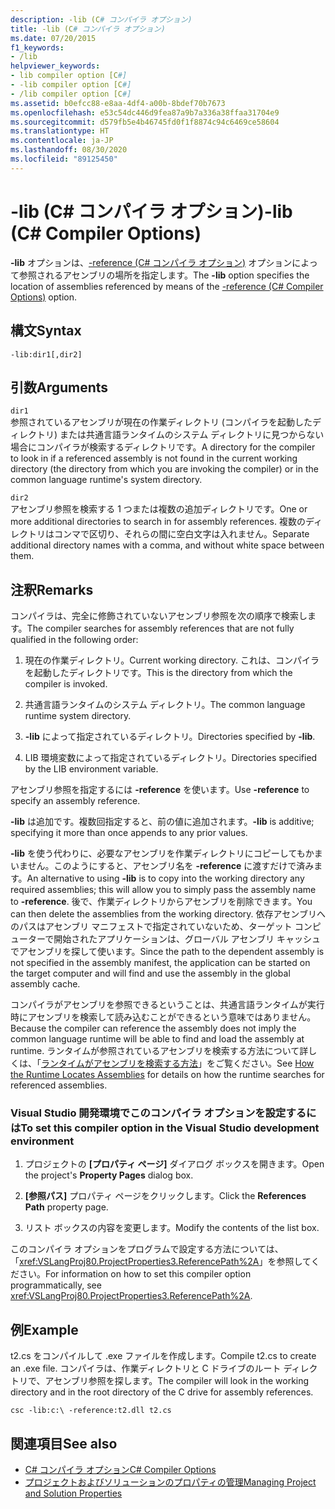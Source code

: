 ```yaml
---
description: -lib (C# コンパイラ オプション)
title: -lib (C# コンパイラ オプション)
ms.date: 07/20/2015
f1_keywords:
- /lib
helpviewer_keywords:
- lib compiler option [C#]
- -lib compiler option [C#]
- /lib compiler option [C#]
ms.assetid: b0efcc88-e8aa-4df4-a00b-8bdef70b7673
ms.openlocfilehash: e53c54dc446d9fea87a9b7a336a38ffaa31704e9
ms.sourcegitcommit: d579fb5e4b46745fd0f1f8874c94c6469ce58604
ms.translationtype: HT
ms.contentlocale: ja-JP
ms.lasthandoff: 08/30/2020
ms.locfileid: "89125450"
---
```

# <a name="-lib-c-compiler-options"></a><span data-ttu-id="49d0b-103">-lib (C# コンパイラ オプション)</span><span class="sxs-lookup"><span data-stu-id="49d0b-103">-lib (C# Compiler Options)</span></span>
<span data-ttu-id="49d0b-104">**-lib** オプションは、[-reference (C# コンパイラ オプション)](./reference-compiler-option.md) オプションによって参照されるアセンブリの場所を指定します。</span><span class="sxs-lookup"><span data-stu-id="49d0b-104">The **-lib** option specifies the location of assemblies referenced by means of the [-reference (C# Compiler Options)](./reference-compiler-option.md) option.</span></span>  
  
## <a name="syntax"></a><span data-ttu-id="49d0b-105">構文</span><span class="sxs-lookup"><span data-stu-id="49d0b-105">Syntax</span></span>  
  
```console  
-lib:dir1[,dir2]  
```  
  
## <a name="arguments"></a><span data-ttu-id="49d0b-106">引数</span><span class="sxs-lookup"><span data-stu-id="49d0b-106">Arguments</span></span>  
 `dir1`  
 <span data-ttu-id="49d0b-107">参照されているアセンブリが現在の作業ディレクトリ (コンパイラを起動したディレクトリ) または共通言語ランタイムのシステム ディレクトリに見つからない場合にコンパイラが検索するディレクトリです。</span><span class="sxs-lookup"><span data-stu-id="49d0b-107">A directory for the compiler to look in if a referenced assembly is not found in the current working directory (the directory from which you are invoking the compiler) or in the common language runtime's system directory.</span></span>  
  
 `dir2`  
 <span data-ttu-id="49d0b-108">アセンブリ参照を検索する 1 つまたは複数の追加ディレクトリです。</span><span class="sxs-lookup"><span data-stu-id="49d0b-108">One or more additional directories to search in for assembly references.</span></span> <span data-ttu-id="49d0b-109">複数のディレクトリはコンマで区切り、それらの間に空白文字は入れません。</span><span class="sxs-lookup"><span data-stu-id="49d0b-109">Separate additional directory names with a comma, and without white space between them.</span></span>  
  
## <a name="remarks"></a><span data-ttu-id="49d0b-110">注釈</span><span class="sxs-lookup"><span data-stu-id="49d0b-110">Remarks</span></span>  
 <span data-ttu-id="49d0b-111">コンパイラは、完全に修飾されていないアセンブリ参照を次の順序で検索します。</span><span class="sxs-lookup"><span data-stu-id="49d0b-111">The compiler searches for assembly references that are not fully qualified in the following order:</span></span>  
  
1. <span data-ttu-id="49d0b-112">現在の作業ディレクトリ。</span><span class="sxs-lookup"><span data-stu-id="49d0b-112">Current working directory.</span></span> <span data-ttu-id="49d0b-113">これは、コンパイラを起動したディレクトリです。</span><span class="sxs-lookup"><span data-stu-id="49d0b-113">This is the directory from which the compiler is invoked.</span></span>  
  
2. <span data-ttu-id="49d0b-114">共通言語ランタイムのシステム ディレクトリ。</span><span class="sxs-lookup"><span data-stu-id="49d0b-114">The common language runtime system directory.</span></span>  
  
3. <span data-ttu-id="49d0b-115">**-lib** によって指定されているディレクトリ。</span><span class="sxs-lookup"><span data-stu-id="49d0b-115">Directories specified by **-lib**.</span></span>  
  
4. <span data-ttu-id="49d0b-116">LIB 環境変数によって指定されているディレクトリ。</span><span class="sxs-lookup"><span data-stu-id="49d0b-116">Directories specified by the LIB environment variable.</span></span>  
  
 <span data-ttu-id="49d0b-117">アセンブリ参照を指定するには **-reference** を使います。</span><span class="sxs-lookup"><span data-stu-id="49d0b-117">Use **-reference** to specify an assembly reference.</span></span>  
  
 <span data-ttu-id="49d0b-118">**-lib** は追加です。複数回指定すると、前の値に追加されます。</span><span class="sxs-lookup"><span data-stu-id="49d0b-118">**-lib** is additive; specifying it more than once appends to any prior values.</span></span>  
  
 <span data-ttu-id="49d0b-119">**-lib** を使う代わりに、必要なアセンブリを作業ディレクトリにコピーしてもかまいません。このようにすると、アセンブリ名を **-reference** に渡すだけで済みます。</span><span class="sxs-lookup"><span data-stu-id="49d0b-119">An alternative to using **-lib** is to copy into the working directory any required assemblies; this will allow you to simply pass the assembly name to **-reference**.</span></span> <span data-ttu-id="49d0b-120">後で、作業ディレクトリからアセンブリを削除できます。</span><span class="sxs-lookup"><span data-stu-id="49d0b-120">You can then delete the assemblies from the working directory.</span></span> <span data-ttu-id="49d0b-121">依存アセンブリへのパスはアセンブリ マニフェストで指定されていないため、ターゲット コンピューターで開始されたアプリケーションは、グローバル アセンブリ キャッシュでアセンブリを探して使います。</span><span class="sxs-lookup"><span data-stu-id="49d0b-121">Since the path to the dependent assembly is not specified in the assembly manifest, the application can be started on the target computer and will find and use the assembly in the global assembly cache.</span></span>  
  
 <span data-ttu-id="49d0b-122">コンパイラがアセンブリを参照できるということは、共通言語ランタイムが実行時にアセンブリを検索して読み込むことができるという意味ではありません。</span><span class="sxs-lookup"><span data-stu-id="49d0b-122">Because the compiler can reference the assembly does not imply the common language runtime will be able to find and load the assembly at runtime.</span></span> <span data-ttu-id="49d0b-123">ランタイムが参照されているアセンブリを検索する方法について詳しくは、「[ランタイムがアセンブリを検索する方法](../../../framework/deployment/how-the-runtime-locates-assemblies.md)」をご覧ください。</span><span class="sxs-lookup"><span data-stu-id="49d0b-123">See [How the Runtime Locates Assemblies](../../../framework/deployment/how-the-runtime-locates-assemblies.md) for details on how the runtime searches for referenced assemblies.</span></span>  
  
### <a name="to-set-this-compiler-option-in-the-visual-studio-development-environment"></a><span data-ttu-id="49d0b-124">Visual Studio 開発環境でこのコンパイラ オプションを設定するには</span><span class="sxs-lookup"><span data-stu-id="49d0b-124">To set this compiler option in the Visual Studio development environment</span></span>  
  
1. <span data-ttu-id="49d0b-125">プロジェクトの **[プロパティ ページ]** ダイアログ ボックスを開きます。</span><span class="sxs-lookup"><span data-stu-id="49d0b-125">Open the project's **Property Pages** dialog box.</span></span>  
  
2. <span data-ttu-id="49d0b-126">**[参照パス]** プロパティ ページをクリックします。</span><span class="sxs-lookup"><span data-stu-id="49d0b-126">Click the **References Path** property page.</span></span>  
  
3. <span data-ttu-id="49d0b-127">リスト ボックスの内容を変更します。</span><span class="sxs-lookup"><span data-stu-id="49d0b-127">Modify the contents of the list box.</span></span>  
  
 <span data-ttu-id="49d0b-128">このコンパイラ オプションをプログラムで設定する方法については、「<xref:VSLangProj80.ProjectProperties3.ReferencePath%2A>」を参照してください。</span><span class="sxs-lookup"><span data-stu-id="49d0b-128">For information on how to set this compiler option programmatically, see <xref:VSLangProj80.ProjectProperties3.ReferencePath%2A>.</span></span>  
  
## <a name="example"></a><span data-ttu-id="49d0b-129">例</span><span class="sxs-lookup"><span data-stu-id="49d0b-129">Example</span></span>  
 <span data-ttu-id="49d0b-130">t2.cs をコンパイルして .exe ファイルを作成します。</span><span class="sxs-lookup"><span data-stu-id="49d0b-130">Compile t2.cs to create an .exe file.</span></span> <span data-ttu-id="49d0b-131">コンパイラは、作業ディレクトリと C ドライブのルート ディレクトリで、アセンブリ参照を探します。</span><span class="sxs-lookup"><span data-stu-id="49d0b-131">The compiler will look in the working directory and in the root directory of the C drive for assembly references.</span></span>  
  
```console  
csc -lib:c:\ -reference:t2.dll t2.cs  
```  
  
## <a name="see-also"></a><span data-ttu-id="49d0b-132">関連項目</span><span class="sxs-lookup"><span data-stu-id="49d0b-132">See also</span></span>

- [<span data-ttu-id="49d0b-133">C# コンパイラ オプション</span><span class="sxs-lookup"><span data-stu-id="49d0b-133">C# Compiler Options</span></span>](./index.md)
- [<span data-ttu-id="49d0b-134">プロジェクトおよびソリューションのプロパティの管理</span><span class="sxs-lookup"><span data-stu-id="49d0b-134">Managing Project and Solution Properties</span></span>](/visualstudio/ide/managing-project-and-solution-properties)
